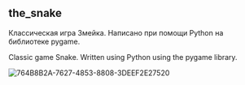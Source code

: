## the_snake
Классическая игра Змейка. Написано при помощи Python на библиотеке pygame.

Classic game Snake. Written using Python using the pygame library.

![764B8B2A-7627-4853-8808-3DEEF2E27520](https://github.com/user-attachments/assets/4d0955bd-cf00-4cfd-8d9a-9932619a2634)
